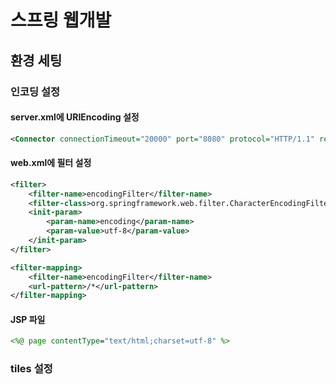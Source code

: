 # 스프링 웹개발

## 환경 세팅

### 인코딩 설정

#### server.xml에 URIEncoding 설정
```xml
<Connector connectionTimeout="20000" port="8080" protocol="HTTP/1.1" redirectPort="8443" URIEncoding="UTF-8" />
```

#### web.xml에 필터 설정
```xml
<filter>
    <filter-name>encodingFilter</filter-name>
    <filter-class>org.springframework.web.filter.CharacterEncodingFilter</filter-class>
    <init-param>
        <param-name>encoding</param-name>
        <param-value>utf-8</param-value>
    </init-param>
</filter>

<filter-mapping>
    <filter-name>encodingFilter</filter-name>
    <url-pattern>/*</url-pattern>
</filter-mapping>
```

#### JSP 파일
```jsp
<%@ page contentType="text/html;charset=utf-8" %>
```

### tiles 설정
